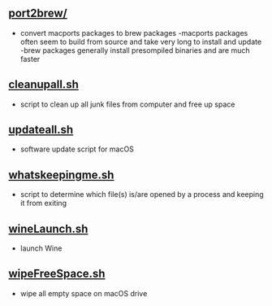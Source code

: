 ## [port2brew/](https://github.com/ronin2k5/scripts/blob/master/port2brew/)

- convert macports packages to brew packages
    -macports packages often seem to build from source and take very long to install and update
    -brew packages generally install presompiled binaries and are much faster

## [cleanupall.sh](https://github.com/ronin2k5/scripts/blob/master/cleanupall.sh)

- script to clean up all junk files from computer and free up space

## [updateall.sh](https://github.com/ronin2k5/scripts/blob/master/updateall.sh)

- software update script for macOS

## [whatskeepingme.sh](https://github.com/ronin2k5/scripts/blob/master/whatskeepingme.sh)

- script to determine which file(s) is/are opened by a process and keeping it from exiting

## [wineLaunch.sh](https://github.com/ronin2k5/scripts/blob/master/wineLaunch.sh)

- launch Wine

## [wipeFreeSpace.sh](https://github.com/ronin2k5/scripts/blob/master/wipeFreeSpace.sh)

- wipe all empty space on macOS drive
